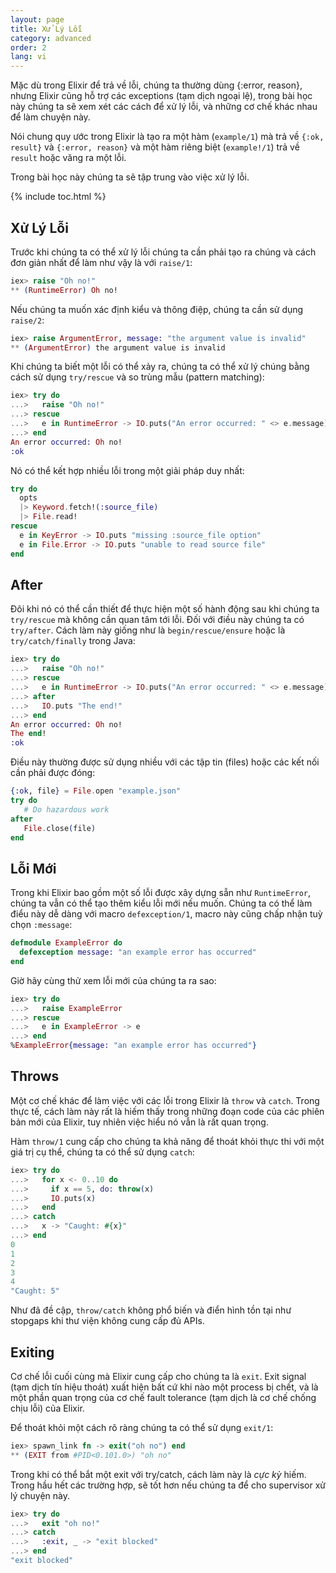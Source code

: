 ```yaml
---
layout: page
title: Xử Lý Lỗi
category: advanced
order: 2
lang: vi
---
```


Mặc dù trong Elixir để trả về lỗi, chúng ta thường dùng {:error, reason}, nhưng Elixir cũng hỗ trợ các exceptions (tạm dịch ngoại lệ), trong bài học này chúng ta sẽ xem xét các cách để xử lý lỗi, và những cơ chế khác nhau để làm chuyện này.

Nói chung quy ước trong Elixir là tạo ra một hàm (`example/1`) mà trả về `{:ok, result}` và `{:error, reason}` và một hàm riêng biệt (`example!/1`) trả về `result` hoặc văng ra một lỗi.

Trong bài học này chúng ta sẽ tập trung vào việc xử lý lỗi.

{% include toc.html %}

## Xử Lý Lỗi

Trước khi chúng ta có thể xử lý lỗi chúng ta cần phải tạo ra chúng và cách đơn giản nhất để làm như vậy là với `raise/1`: 

```elixir
iex> raise "Oh no!"
** (RuntimeError) Oh no!
```

Nếu chúng ta muốn xác định kiểu và thông điệp, chúng ta cần sử dụng `raise/2`:

```elixir
iex> raise ArgumentError, message: "the argument value is invalid"
** (ArgumentError) the argument value is invalid
```

Khi chúng ta biết một lỗi có thể xảy ra, chúng ta có thể xử lý chúng bằng cách sử dụng `try/rescue` và so trùng mẫu (pattern matching):

```elixir
iex> try do
...>   raise "Oh no!"
...> rescue
...>   e in RuntimeError -> IO.puts("An error occurred: " <> e.message)
...> end
An error occurred: Oh no!
:ok
```

Nó có thể kết hợp nhiều lỗi trong một giải pháp duy nhất:

```elixir
try do
  opts
  |> Keyword.fetch!(:source_file)
  |> File.read!
rescue
  e in KeyError -> IO.puts "missing :source_file option"
  e in File.Error -> IO.puts "unable to read source file"
end
```

## After

Đôi khi nó có thể cần thiết để thực hiện một số hành động sau khi chúng ta `try/rescue` mà không cần quan tâm tới lỗi. Đối với điều này chúng ta có `try/after`. Cách làm này giống như là `begin/rescue/ensure` hoặc là `try/catch/finally` trong Java:

```elixir
iex> try do
...>   raise "Oh no!"
...> rescue
...>   e in RuntimeError -> IO.puts("An error occurred: " <> e.message)
...> after
...>   IO.puts "The end!"
...> end
An error occurred: Oh no!
The end!
:ok
```

Điều này thường được sử dụng nhiều với các tập tin (files) hoặc các kết nối cần phải được đóng:

```elixir
{:ok, file} = File.open "example.json"
try do
   # Do hazardous work
after
   File.close(file)
end
```

## Lỗi Mới

Trong khi Elixir bao gồm một số lỗi được xây dựng sẵn như `RuntimeError`, chúng ta vẫn có thể tạo thêm kiểu lỗi mới nếu muốn. Chúng ta có thể làm điểu này dễ dàng với macro `defexception/1`, macro này cũng chấp nhận tuỳ chọn `:message`:

```elixir
defmodule ExampleError do
  defexception message: "an example error has occurred"
end
```

Giờ hãy cùng thử xem lỗi mới của chúng ta ra sao:

```elixir
iex> try do
...>   raise ExampleError
...> rescue
...>   e in ExampleError -> e
...> end
%ExampleError{message: "an example error has occurred"}
```

## Throws

Một cơ chế khác để làm việc với các lỗi trong Elixir là `throw` và `catch`. Trong thực tế, cách làm này rất là hiếm thấy trong những đoạn code của các phiên bản mới của Elixir, tuy nhiên việc hiểu nó vẫn là rất quan trọng.

Hàm `throw/1` cung cấp cho chúng ta khả năng để thoát khỏi thực thi với một giá trị cụ thể, chúng ta có thể sử dụng `catch`:

```elixir
iex> try do
...>   for x <- 0..10 do
...>     if x == 5, do: throw(x)
...>     IO.puts(x)
...>   end
...> catch
...>   x -> "Caught: #{x}"
...> end
0
1
2
3
4
"Caught: 5"
```

Như đã đề cập, `throw/catch` không phổ biến và điển hình tồn tại như stopgaps khi thư viện không cung cấp đủ APIs.

## Exiting

Cơ chế lỗi cuối cùng mà Elixir cung cấp cho chúng ta là `exit`. Exit signal (tạm dịch tín hiệu thoát) xuất hiện bất cứ khi nào một process bị chết, và là một phần quan trọng của cơ chế fault tolerance (tạm dịch là cơ chế chống chịu lỗi) của Elixir.

Để thoát khỏi một cách rõ ràng chúng ta có thể sử dụng `exit/1`:

```elixir
iex> spawn_link fn -> exit("oh no") end
** (EXIT from #PID<0.101.0>) "oh no"
```

Trong khi có thể bắt một exit với try/catch, cách làm này là _cực kỳ_ hiếm. Trong hầu hết các trường hợp, sẽ tốt hơn nếu chúng ta để cho supervisor xử lý chuyện này.

```elixir
iex> try do
...>   exit "oh no!"
...> catch
...>   :exit, _ -> "exit blocked"
...> end
"exit blocked"
```
